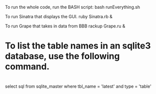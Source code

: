 To run the whole code, run the BASH script:
bash runEverything.sh

To run Sinatra that displays the GUI.
	ruby Sinatra.rb &

To run Grape that takes in data from BBB
	rackup Grape.ru &

# 
# To list the table names in an sqlite3 database, use the following command.
#
select sql from sqlite_master where tbl_name = 'latest' and type = 'table'
